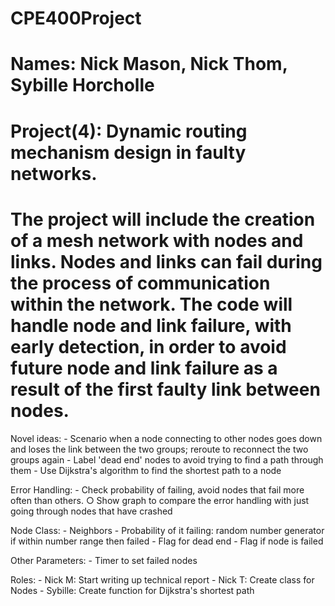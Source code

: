 # CPE400Project
# Names: Nick Mason, Nick Thom, Sybille Horcholle
# Project(4): Dynamic routing mechanism design in faulty networks. 
# The project will include the creation of a mesh network with nodes and links.  Nodes and links can fail during the process of communication within the network.  The code will handle node and link failure, with early detection, in order to avoid future node and link failure as a result of the first faulty link between nodes.  

Novel ideas:
	- Scenario when a node connecting to other nodes goes down and loses the link between the two groups; reroute to reconnect the two groups again
	- Label 'dead end' nodes to avoid trying to find a path through them
	- Use Dijkstra's algorithm to find the shortest path to a node

Error Handling:
	- Check probability of failing, avoid nodes that fail more often than others. 
		○ Show graph to compare the error handling with just going through nodes that have crashed

Node Class:
	- Neighbors
	- Probability of it failing: random number generator if within number range then failed
	- Flag for dead end
	- Flag if node is failed 
	
Other Parameters:
	- Timer to set failed nodes

Roles:
	- Nick M: Start writing up technical report
	- Nick T: Create class for Nodes
	- Sybille: Create function for Dijkstra's shortest path

